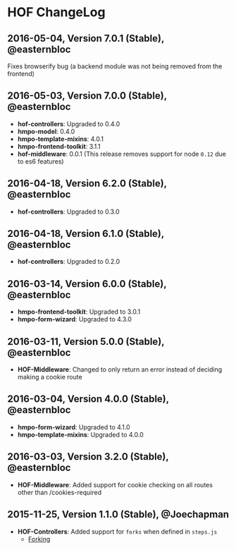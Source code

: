 # HOF ChangeLog

## 2016-05-04, Version 7.0.1 (Stable), @easternbloc
Fixes browserify bug (a backend module was not being removed from the frontend)

## 2016-05-03, Version 7.0.0 (Stable), @easternbloc
* **hof-controllers**: Upgraded to 0.4.0
* **hmpo-model**: 0.4.0
* **hmpo-template-mixins**: 4.0.1
* **hmpo-frontend-toolkit**: 3.1.1
* **hof-middleware**: 0.0.1 (This release removes support for node `0.12` due to es6 features)

## 2016-04-18, Version 6.2.0 (Stable), @easternbloc
* **hof-controllers**: Upgraded to 0.3.0

## 2016-04-18, Version 6.1.0 (Stable), @easternbloc
* **hof-controllers**: Upgraded to 0.2.0

## 2016-03-14, Version 6.0.0 (Stable), @easternbloc
* **hmpo-frontend-toolkit**: Upgraded to 3.0.1
* **hmpo-form-wizard**: Upgraded to 4.3.0

## 2016-03-11, Version 5.0.0 (Stable), @easternbloc
* **HOF-Middleware**: Changed to only return an error instead of deciding making a cookie route

## 2016-03-04, Version 4.0.0 (Stable), @easternbloc
* **hmpo-form-wizard**: Upgraded to 4.1.0
* **hmpo-template-mixins**: Upgraded to 4.0.0

## 2016-03-03, Version 3.2.0 (Stable), @easternbloc
* **HOF-Middleware**: Added support for cookie checking on all routes other than /cookies-required

## 2015-11-25, Version 1.1.0 (Stable), @Joechapman
* **HOF-Controllers**: Added support for `forks` when defined in `steps.js`
  - [Forking](https://github.com/UKHomeOffice/hof-controllers#handles-journey-forking)
